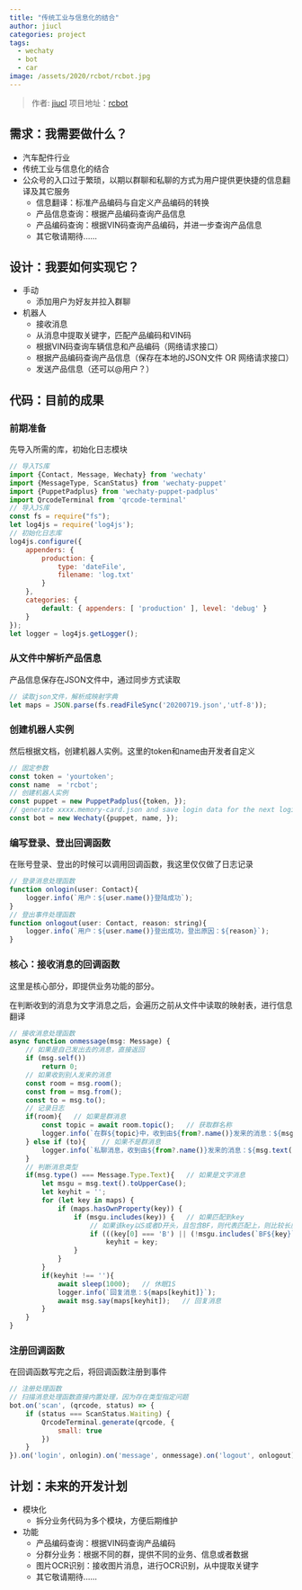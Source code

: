 ```yaml
---
title: "传统工业与信息化的结合"
author: jiucl
categories: project
tags:
  - wechaty
  - bot
  - car
image: /assets/2020/rcbot/rcbot.jpg
---
```


> 作者: [jiucl](https://github.com/jiucl/)
> 项目地址：[rcbot](https://github.com/jiucl/rcbot)
<!--more-->

## 需求：我需要做什么？

* 汽车配件行业
* 传统工业与信息化的结合
* 公众号的入口过于繁琐，以期以群聊和私聊的方式为用户提供更快捷的信息翻译及其它服务
  * 信息翻译：标准产品编码与自定义产品编码的转换
  * 产品信息查询：根据产品编码查询产品信息
  * 产品编码查询：根据VIN码查询产品编码，并进一步查询产品信息
  * 其它敬请期待......

## 设计：我要如何实现它？

* 手动
  * 添加用户为好友并拉入群聊
* 机器人
  * 接收消息
  * 从消息中提取关键字，匹配产品编码和VIN码
  * 根据VIN码查询车辆信息和产品编码（网络请求接口）
  * 根据产品编码查询产品信息（保存在本地的JSON文件 OR 网络请求接口）
  * 发送产品信息（还可以@用户？）

## 代码：目前的成果

### 前期准备

先导入所需的库，初始化日志模块

```js
// 导入TS库
import {Contact, Message, Wechaty} from 'wechaty'
import {MessageType, ScanStatus} from 'wechaty-puppet'
import {PuppetPadplus} from 'wechaty-puppet-padplus'
import QrcodeTerminal from 'qrcode-terminal'
// 导入JS库
const fs = require("fs");
let log4js = require('log4js');
// 初始化日志库
log4js.configure({
    appenders: {
        production: {
            type: 'dateFile',
            filename: 'log.txt'
        }
    },
    categories: {
        default: { appenders: [ 'production' ], level: 'debug' }
    }
});
let logger = log4js.getLogger();
```

### 从文件中解析产品信息

产品信息保存在JSON文件中，通过同步方式读取

```js
// 读取json文件，解析成映射字典
let maps = JSON.parse(fs.readFileSync('20200719.json','utf-8'));
```

### 创建机器人实例

然后根据文档，创建机器人实例。这里的token和name由开发者自定义

```js
// 固定参数
const token = 'yourtoken';
const name  = 'rcbot';
// 创建机器人实例
const puppet = new PuppetPadplus({token, });
// generate xxxx.memory-card.json and save login data for the next login
const bot = new Wechaty({puppet, name, });
```

### 编写登录、登出回调函数

在账号登录、登出的时候可以调用回调函数，我这里仅仅做了日志记录

```js
// 登录消息处理函数
function onlogin(user: Contact){
    logger.info(`用户：${user.name()}登陆成功`);
}
// 登出事件处理函数
function onlogout(user: Contact, reason: string){
    logger.info(`用户：${user.name()}登出成功，登出原因：${reason}`);
}
```

### 核心：接收消息的回调函数

这里是核心部分，即提供业务功能的部分。

在判断收到的消息为文字消息之后，会遍历之前从文件中读取的映射表，进行信息翻译

```js
// 接收消息处理函数
async function onmessage(msg: Message) {
    // 如果是自己发出去的消息，直接返回
    if (msg.self())
        return 0;
    // 如果收到别人发来的消息
    const room = msg.room();
    const from = msg.from();
    const to = msg.to();
    // 记录日志
    if(room){   // 如果是群消息
        const topic = await room.topic();   // 获取群名称
        logger.info(`在群${topic}中，收到由${from?.name()}发来的消息：${msg.text()}`);
    } else if (to){    // 如果不是群消息
        logger.info(`私聊消息，收到由${from?.name()}发来的消息：${msg.text()}`);
    }
    // 判断消息类型
    if(msg.type() === Message.Type.Text){   // 如果是文字消息
        let msgu = msg.text().toUpperCase();
        let keyhit = '';
        for (let key in maps) {
            if (maps.hasOwnProperty(key)) {
                if (msgu.includes(key)) {   // 如果匹配到key
                    // 如果该key以S或者D开头，且包含BF，则代表匹配上，则比较长度
                    if (((key[0] === 'B') || (!msgu.includes(`BF${key}`))) && (keyhit.length < key.length))
                        keyhit = key;
                }
            }
        }
        if(keyhit !== ''){
            await sleep(1000);   // 休眠1S
            logger.info(`回复消息：${maps[keyhit]}`);
            await msg.say(maps[keyhit]);   // 回复消息
        }
    }
}
```

### 注册回调函数

在回调函数写完之后，将回调函数注册到事件

```js
// 注册处理函数
// 扫描消息处理函数直接内置处理，因为存在类型指定问题
bot.on('scan', (qrcode, status) => {
    if (status === ScanStatus.Waiting) {
        QrcodeTerminal.generate(qrcode, {
            small: true
        })
    }
}).on('login', onlogin).on('message', onmessage).on('logout', onlogout).start();

```

## 计划：未来的开发计划

* 模块化
  * 拆分业务代码为多个模块，方便后期维护
* 功能
  * 产品编码查询：根据VIN码查询产品编码
  * 分群分业务：根据不同的群，提供不同的业务、信息或者数据
  * 图片OCR识别：接收图片消息，进行OCR识别，从中提取关键字
  * 其它敬请期待......
